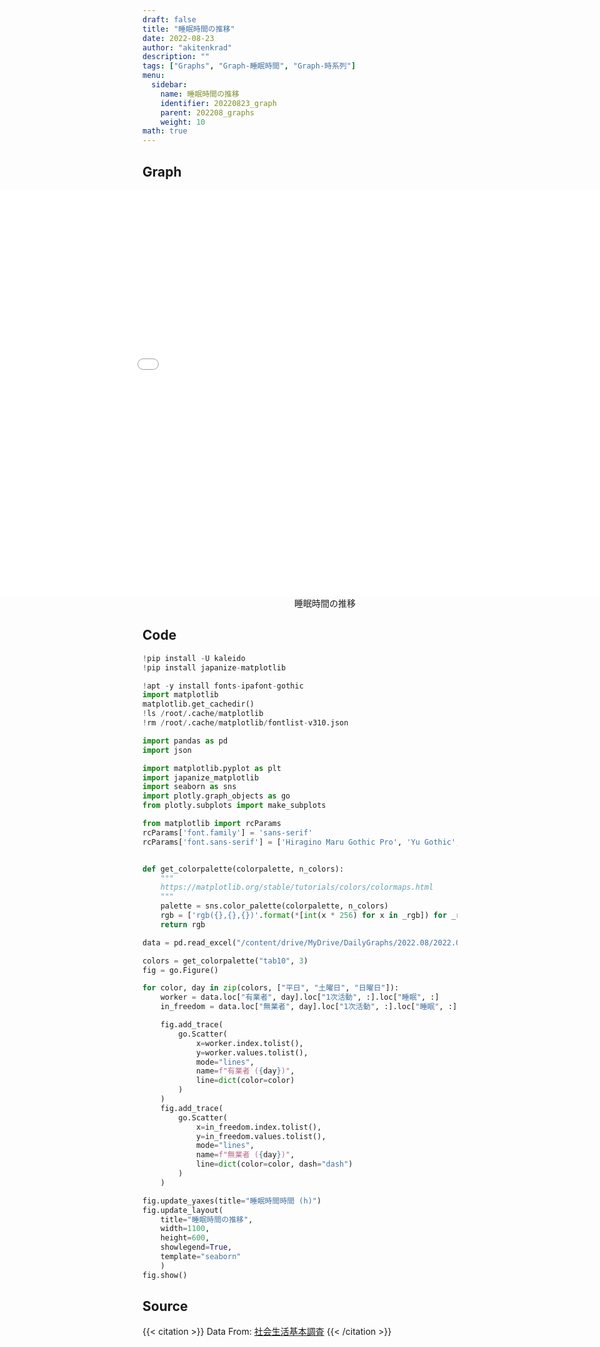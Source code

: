 ```yaml
---
draft: false
title: "睡眠時間の推移"
date: 2022-08-23 
author: "akitenkrad"
description: ""
tags: ["Graphs", "Graph-睡眠時間", "Graph-時系列"]
menu:
  sidebar:
    name: 睡眠時間の推移
    identifier: 20220823_graph
    parent: 202208_graphs
    weight: 10
math: true
---
```


## Graph
<figure style="width:100%; display:flex; justify-content:center; align-items:center; flex-direction:column;">
    <iframe src="out.html" width="1110pt" height="650pt" style="border:none"></iframe>
    <figcaption>睡眠時間の推移</figcaption>
</figure>

## Code
```python
!pip install -U kaleido
!pip install japanize-matplotlib

!apt -y install fonts-ipafont-gothic
import matplotlib
matplotlib.get_cachedir()
!ls /root/.cache/matplotlib
!rm /root/.cache/matplotlib/fontlist-v310.json

import pandas as pd
import json

import matplotlib.pyplot as plt
import japanize_matplotlib 
import seaborn as sns
import plotly.graph_objects as go
from plotly.subplots import make_subplots

from matplotlib import rcParams
rcParams['font.family'] = 'sans-serif'
rcParams['font.sans-serif'] = ['Hiragino Maru Gothic Pro', 'Yu Gothic', 'Meirio', 'Takao', 'IPAexGothic', 'IPAPGothic', 'VL PGothic', 'Noto Sans CJK JP']


def get_colorpalette(colorpalette, n_colors):
    """
    https://matplotlib.org/stable/tutorials/colors/colormaps.html
    """
    palette = sns.color_palette(colorpalette, n_colors)
    rgb = ['rgb({},{},{})'.format(*[int(x * 256) for x in _rgb]) for _rgb in palette]
    return rgb

data = pd.read_excel("/content/drive/MyDrive/DailyGraphs/2022.08/2022.08.23/社会生活基本調査_行動の種類別平均時間の推移.xlsx", header=[0,1], index_col=[0,1,2])

colors = get_colorpalette("tab10", 3)
fig = go.Figure()

for color, day in zip(colors, ["平日", "土曜日", "日曜日"]):
    worker = data.loc["有業者", day].loc["1次活動", :].loc["睡眠", :]
    in_freedom = data.loc["無業者", day].loc["1次活動", :].loc["睡眠", :]

    fig.add_trace(
        go.Scatter(
            x=worker.index.tolist(),
            y=worker.values.tolist(),
            mode="lines",
            name=f"有業者 ({day})",
            line=dict(color=color)
        )
    )
    fig.add_trace(
        go.Scatter(
            x=in_freedom.index.tolist(),
            y=in_freedom.values.tolist(),
            mode="lines",
            name=f"無業者 ({day})",
            line=dict(color=color, dash="dash")
        )
    )

fig.update_yaxes(title="睡眠時間時間 (h)")
fig.update_layout(
    title="睡眠時間の推移",
    width=1100,
    height=600,
    showlegend=True,
    template="seaborn"
    )
fig.show()
```

## Source
{{< citation >}}
Data From: [社会生活基本調査](https://www.e-stat.go.jp/stat-search/files?page=1&toukei=00200533&tstat=000001095335)
{{< /citation >}}
